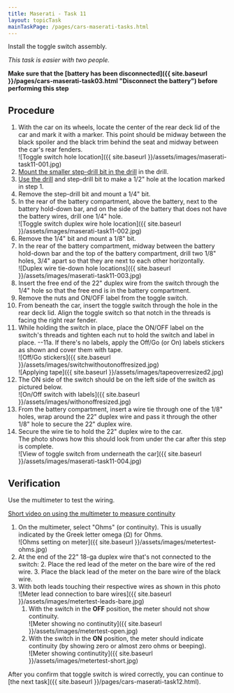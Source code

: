 ```yaml
---
title: Maserati - Task 11
layout: topicTask
mainTaskPage: /pages/cars-maserati-tasks.html
---
```


Install the toggle switch assembly.

_This task is easier with two people._

**Make sure that the [battery has been disconnected]({{ site.baseurl }}/pages/cars-maserati-task03.html "Disconnect the battery") before performing this step** 

## Procedure

1. With the car on its wheels, locate the center of the rear deck lid of the car and mark it with a marker. This point should be midway between the black spoiler and the black trim behind the seat and midway between the car's rear fenders.<br>![Toggle switch hole location]({{ site.baseurl }}/assets/images/maserati-task11-001.jpg)
2. [Mount the smaller step-drill bit in the drill](https://youtu.be/7LmCc1eyRnk) in the drill.
3. [Use the drill](https://youtu.be/EBJPVXFdtkw) and step-drill bit to make a 1/2" hole at the location marked in step 1.
4. Remove the step-drill bit and mount a 1/4" bit.
5. In the rear of the battery compartment, above the battery, next to the battery hold-down bar, and on the side of the battery that does not have the battery wires, drill one 1/4" hole.<br>![Toggle switch duplex wire hole location]({{ site.baseurl }}/assets/images/maserati-task11-002.jpg)
6. Remove the 1/4" bit and mount a 1/8" bit.
7. In the rear of the battery compartment, midway between the battery hold-down bar and the top of the battery compartment, drill two 1/8" holes, 3/4" apart so that they are next to each other horizontally.<br>![Duplex wire tie-down hole locations]({{ site.baseurl }}/assets/images/maserati-task11-003.jpg)
8. Insert the free end of the 22" duplex wire from the switch through the 1/4" hole so that the free end is in the battery compartment.
9. Remove the nuts and ON/OFF label from the toggle switch.
9. From beneath the car, insert the toggle switch through the hole in the rear deck lid. Align the toggle switch so that notch in the threads is facing the right rear fender.
10. While holding the switch in place, place the ON/OFF label on the switch's threads and tighten each nut to hold the switch and label in place.
--11a. If there's no labels, apply the Off/Go (or On) labels stickers as shown and cover them with tape.<br>
 ![Off/Go stickers]({{ site.baseurl }}/assets/images/switchwithoutonoffresized.jpg)<br>
 ![Applying tape]({{ site.baseurl }}/assets/images/tapeoverresized2.jpg)
11. The ON side of the switch should be on the left side of the switch as pictured below.<br>
![On/Off switch with labels]({{ site.baseurl }}/assets/images/withonoffresized.jpg)<br>
12. From the battery compartment, insert a wire tie through one of the 1/8" holes, wrap around the 22" duplex wire and pass it through the other 1/8" hole to secure the 22" duplex wire.
13. Secure the wire tie to hold the 22" duplex wire to the car.<br>The photo shows how this should look from under the car after this step is complete. <br>![View of toggle switch from underneath the car]({{ site.baseurl }}/assets/images/maserati-task11-004.jpg)

## Verification
Use the multimeter to test the wiring.

[Short video on using the multimeter to measure continuity](https://youtu.be/x3cjTQxXr0g)

1. On the multimeter, select "Ohms" (or continuity). This is usually indicated by the Greek letter omega (&#937;) for Ohms.<br>![Ohms setting on meter]({{ site.baseurl }}/assets/images/metertest-ohms.jpg)
2. At the end of the 22" 18-ga duplex wire that's not connected to the switch: 
	2. Place the red lead of the meter on the bare wire of the red wire.
	3. Place the black lead of the meter on the bare wire of the black wire.
4. With both leads touching their respective wires as shown in this photo <br>![Meter lead connection to bare wires]({{ site.baseurl }}/assets/images/metertest-leads-bare.jpg)
	1. With the switch in the **OFF** position, the meter should not show continuity.<br>![Meter showing no continutity]({{ site.baseurl }}/assets/images/metertest-open.jpg)
	2. With the switch in the **ON** position, the meter should indicate continuity (by showing zero or almost zero ohms or beeping).<br>![Meter showing continutity]({{ site.baseurl }}/assets/images/metertest-short.jpg)

After you confirm that toggle switch is wired correctly, you can continue to [the next task]({{ site.baseurl }}/pages/cars-maserati-task12.html).
